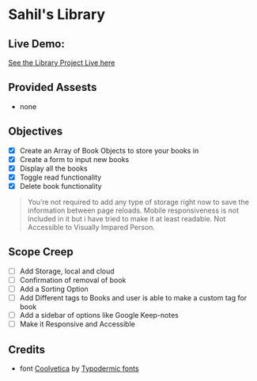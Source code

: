 # Sahil's Library  

## Live Demo:  
[See the Library Project Live here](https://sahilcreate.github.io/library-project/)

## Provided Assests
- none  

## Objectives
- [x] Create an Array of Book Objects to store your books in
- [x] Create a form to input new books
- [x] Display all the books
- [x] Toggle read functionality
- [x] Delete book functionality  

>You’re not required to add any type of storage right now to save the information between page reloads. Mobile responsiveness is not included in it but i have tried to make it at least readable. Not Accessible to Visually Impared Person.

## Scope Creep
- [ ] Add Storage, local and cloud
- [ ] Confirmation of removal of book
- [ ] Add a Sorting Option 
- [ ] Add Different tags to Books and user is able to make a custom tag for book
- [ ] Add a sidebar of options like Google Keep-notes
- [ ] Make it Responsive and Accessible

## Credits
- font [Coolvetica](https://www.dafont.com/coolvetica.font) by [Typodermic fonts](https://typodermicfonts.com/)